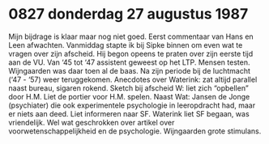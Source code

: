 # 0827 donderdag 27 augustus 1987
Mijn bijdrage is klaar maar nog niet goed. Eerst commentaar van Hans en Leen afwachten. Vanmiddag stapte ik bij Sipke binnen om even wat te vragen over zijn afscheid. Hij begon opeens te praten over zijn eerste tijd aan de VU. Van ‘45 tot ‘47 assistent geweest op het LTP. Mensen testen. Wijngaarden was daar toen al de baas. Na zijn periode bij de luchtmacht (‘47 - ‘57) weer teruggekomen. Anecdotes over Waterink: zat altijd parallel naast bureau, sigaren rokend. Sketch bij afscheid W: liet zich “opbellen” door H.M. Liet de portier voor H.M. spelen. Naast Wat: Jansen de Jonge (psychiater) die ook experimentele psychologie in leeropdracht had, maar er niets aan deed. Liet informeren naar SF. Waterink liet SF begaan, was vriendelijk. Wel wat geschrokken over artikel over voorwetenschappelijkheid en de psychologie. Wijngaarden grote stimulans.  